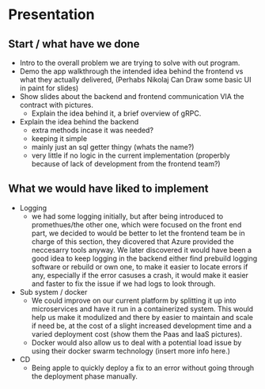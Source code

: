 # Presentation

## Start /  what have we done

* Intro to the overall problem we are trying to solve with out program.
* Demo the app walkthrough the intended idea behind the frontend vs what they actually delivered, (Perhabs Nikolaj Can Draw some basic UI in paint for slides)
* Show slides about the backend and frontend communication VIA the contract with pictures. 
    * Explain the idea behind it, a brief overview of gRPC.
* Explain the idea behind the backend
    * extra methods incase it was needed?
    * keeping it simple
    * mainly just an sql getter thingy (whats the name?)
    * very little if no logic in the current implementation (properbly because of lack of development from the frontend team?)


## What we would have liked to implement

* Logging
    * we had some logging initially, but after being introduced to promethues/the other one, which were focused on the front end part, we decided to would be better to let the frontend team be in charge of this section, they dicovered that Azure provided the neccesarry tools anyway. We later discovered it would have been a good idea to keep logging in the backend either find prebuild logging software or rebuild or own one, to make it easier to locate errors if any, especially if the error casuses a crash, it would make it easier and faster to fix the issue if we had logs to look through.
* Sub system / docker
    * We could improve on our current platform by splitting it up into microservices and have it run in a containerized system. This would help us make it modulized and there by easier to maintain and scale if need be, at the cost of a slight increased development time and a varied deployment cost (show them the Paas and IaaS pictures).
    * Docker would also allow us to deal with a potential load issue by using their docker swarm technology (insert more info here.)
* CD
    * Being apple to quickly deploy a fix to an error without going through the deployment phase manually.
